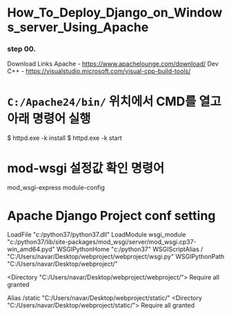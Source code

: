 # How_To_Deploy_Django_on_Windows_server_Using_Apache



### step 00.
Download Links
Apache - https://www.apachelounge.com/download/
Dev C++ - https://visualstudio.microsoft.com/visual-cpp-build-tools/


# `C:/Apache24/bin/` 위치에서 CMD를 열고 아래 명령어 실행
$ httpd.exe -k install
$ httpd.exe -k start


# mod-wsgi 설정값 확인 명령어
mod_wsgi-express module-config


# Apache Django Project conf setting
LoadFile "c:/python37/python37.dll"
LoadModule wsgi_module "c:/python37/lib/site-packages/mod_wsgi/server/mod_wsgi.cp37-win_amd64.pyd"
WSGIPythonHome "c:/python37"
WSGIScriptAlias / "C:/Users/navar/Desktop/webproject/webproject/wsgi.py"
WSGIPythonPath "C:/Users/navar/Desktop/webproject/"

<Directory "C:/Users/navar/Desktop/webproject/webproject/">
    <Files wsgi.py>
        Require all granted
    </Files>
</Directory>

Alias /static "C:/Users/navar/Desktop/webproject/static/"
<Directory "C:/Users/navar/Desktop/webproject/static/">
    Require all granted
</Directory>
